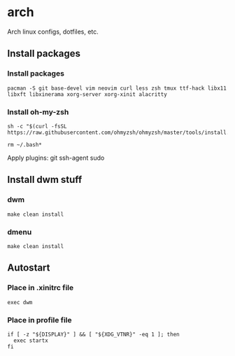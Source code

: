 # arch

Arch linux configs, dotfiles, etc.

## Install packages

### Install packages

```shell
pacman -S git base-devel vim neovim curl less zsh tmux ttf-hack libx11 libxft libxinerama xorg-server xorg-xinit alacritty
```

### Install oh-my-zsh

```shell
sh -c "$(curl -fsSL https://raw.githubusercontent.com/ohmyzsh/ohmyzsh/master/tools/install.sh)"
```

```shell
rm ~/.bash*
```

Apply plugins: git ssh-agent sudo

## Install dwm stuff

### dwm

```shell
make clean install
```

### dmenu

```shell
make clean install
```

## Autostart

### Place in .xinitrc file

```shell
exec dwm
```

### Place in profile file

```shell
if [ -z "${DISPLAY}" ] && [ "${XDG_VTNR}" -eq 1 ]; then
  exec startx
fi
```

